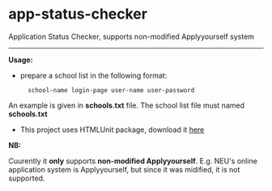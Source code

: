 app-status-checker
==================

Application Status Checker, supports non-modified Applyyourself system

---
**Usage:**
* prepare a school list in the following format:

		school-name login-page user-name user-password

An example is given in **schools.txt** file. The school list file must named **schools.txt**

* This project uses HTMLUnit package, download it [here](http://htmlunit.sourceforge.net/)

**NB:** 

Cuurently it **only** supports **non-modified Applyyourself**. E.g. NEU's online application system is Applyyourself, but since it was midified, it is not supported.
